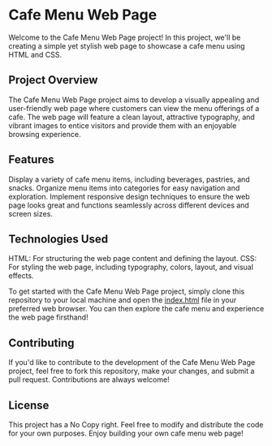 # Cafe Menu Web Page
Welcome to the Cafe Menu Web Page project! In this project, we'll be creating a simple yet stylish web page to showcase a cafe menu using HTML and CSS.

## Project Overview
The Cafe Menu Web Page project aims to develop a visually appealing and user-friendly web page where customers can view the menu offerings of a cafe. The web page will feature a clean layout, attractive typography, and vibrant images to entice visitors and provide them with an enjoyable browsing experience.

## Features
Display a variety of cafe menu items, including beverages, pastries, and snacks.
Organize menu items into categories for easy navigation and exploration.
Implement responsive design techniques to ensure the web page looks great and functions seamlessly across different devices and screen sizes.

## Technologies Used
HTML: For structuring the web page content and defining the layout.
CSS: For styling the web page, including typography, colors, layout, and visual effects.

To get started with the Cafe Menu Web Page project, simply clone this repository to your local machine and open the [index.html](https://github.com/Troy-Analytics/Software-Development-Projects/blob/main/HTML/Cafe%20Menu/CafeMenu.html) file in your preferred web browser. You can then explore the cafe menu and experience the web page firsthand!

## Contributing
If you'd like to contribute to the development of the Cafe Menu Web Page project, feel free to fork this repository, make your changes, and submit a pull request. Contributions are always welcome!

## License
This project has a No Copy right. Feel free to modify and distribute the code for your own purposes. Enjoy building your own cafe menu web page!
